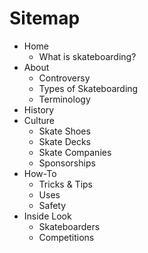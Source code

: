 # Sitemap

- Home
	- What is skateboarding?
- About
	- Controversy
	- Types of Skateboarding
	- Terminology
- History
- Culture
	- Skate Shoes
	- Skate Decks
	- Skate Companies
	- Sponsorships
- How-To
	- Tricks & Tips
	- Uses
	- Safety
- Inside Look
	- Skateboarders
	- Competitions

